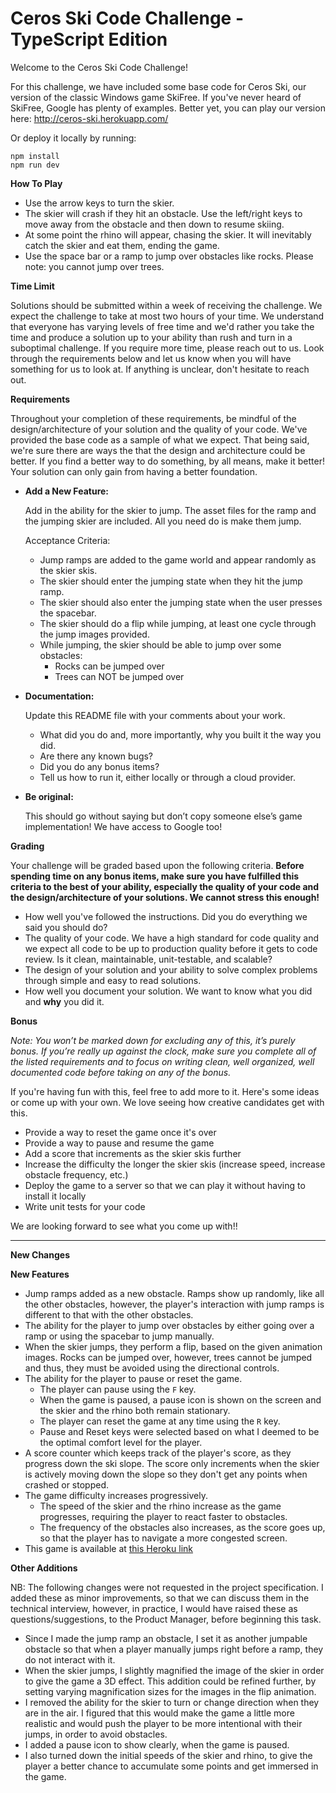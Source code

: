 # Ceros Ski Code Challenge - TypeScript Edition

Welcome to the Ceros Ski Code Challenge!

For this challenge, we have included some base code for Ceros Ski, our version of the classic Windows game SkiFree. If
you've never heard of SkiFree, Google has plenty of examples. Better yet, you can play our version here: 
http://ceros-ski.herokuapp.com/  

Or deploy it locally by running:
```
npm install
npm run dev
```

**How To Play**

* Use the arrow keys to turn the skier.
* The skier will crash if they hit an obstacle. Use the left/right keys to move away from the obstacle and then down
to resume skiing.
* At some point the rhino will appear, chasing the skier. It will inevitably catch the skier and eat them, ending the
game.
* Use the space bar or a ramp to jump over obstacles like rocks. Please note: you cannot jump over trees.

**Time Limit**

Solutions should be submitted within a week of receiving the challenge. We expect the challenge to take at most two 
hours of your time. We understand that everyone has varying levels of free time and we'd rather you take the time and 
produce a solution up to your ability than rush and turn in a suboptimal challenge. If you require more time, please
reach out to us. Look through the requirements below and let us know when you will have something for us to look at. 
If anything is unclear, don't hesitate to reach out.

**Requirements**

Throughout your completion of these requirements, be mindful of the design/architecture of your solution and the 
quality of your code. We've provided the base code as a sample of what we expect. That being said, we're sure there are 
ways the that the design and architecture could be better. If you find a better way to do something, by all means, make 
it better! Your solution can only gain from having a better foundation.

* **Add a New Feature:**

  Add in the ability for the skier to jump. The asset files for the ramp and the jumping skier are included. All you 
  need do is make them jump. 

  Acceptance Criteria:
  * Jump ramps are added to the game world and appear randomly as the skier skis.
  * The skier should enter the jumping state when they hit the jump ramp.
  * The skier should also enter the jumping state when the user presses the spacebar.
  * The skier should do a flip while jumping, at least one cycle through the jump images provided.
  * While jumping, the skier should be able to jump over some obstacles: 
    * Rocks can be jumped over
    * Trees can NOT be jumped over

* **Documentation:**

  Update this README file with your comments about your work.
  * What did you do and, more importantly, why you built it the way you did.
  * Are there any known bugs?
  * Did you do any bonus items?
  * Tell us how to run it, either locally or through a cloud provider.
  
* **Be original:**
  
  This should go without saying but don’t copy someone else’s game implementation! We have access to Google too!

**Grading** 

Your challenge will be graded based upon the following criteria. **Before spending time on any bonus items, make sure 
you have fulfilled this criteria to the best of your ability, especially the quality of your code and the 
design/architecture of your solutions. We cannot stress this enough!**

* How well you've followed the instructions. Did you do everything we said you should do?
* The quality of your code. We have a high standard for code quality and we expect all code to be up to production 
  quality before it gets to code review. Is it clean, maintainable, unit-testable, and scalable?
* The design of your solution and your ability to solve complex problems through simple and easy to read solutions.
* How well you document your solution. We want to know what you did and **why** you did it.

**Bonus**

*Note: You won’t be marked down for excluding any of this, it’s purely bonus.  If you’re really up against the clock, 
make sure you complete all of the listed requirements and to focus on writing clean, well organized, well documented 
code before taking on any of the bonus.*

If you're having fun with this, feel free to add more to it. Here's some ideas or come up with your own. We love seeing 
how creative candidates get with this.
 
* Provide a way to reset the game once it's over
* Provide a way to pause and resume the game
* Add a score that increments as the skier skis further
* Increase the difficulty the longer the skier skis (increase speed, increase obstacle frequency, etc.)
* Deploy the game to a server so that we can play it without having to install it locally
* Write unit tests for your code

We are looking forward to see what you come up with!!

---

**New Changes**

**New  Features**
* Jump ramps added as a new obstacle. Ramps show up randomly, like all the other obstacles, however, the player's interaction with jump ramps is different to that with the other obstacles.
* The ability for the player to jump over obstacles by either going over a ramp or using the spacebar to jump manually.
* When the skier jumps, they perform a flip, based on the given animation images. Rocks can be jumped over, however, trees cannot be jumped and thus, they must be avoided using the directional controls.
* The ability for the player to pause or reset the game.
  * The player can pause using the `F` key.
  * When the game is paused, a pause icon is shown on the screen and the skier and the rhino both remain stationary.
  * The player can reset the game at any time using the `R` key.
  * Pause and Reset keys were selected based on what I deemed to be the optimal comfort level for the player.
* A score counter which keeps track of the player's score, as they progress down the ski slope. The score only increments when the skier is actively moving down the slope so they don't get any points when crashed or stopped.
* The game difficulty increases progressively.
  * The speed of the skier and the rhino increase as the game progresses, requiring the player to react faster to obstacles.
  * The frequency of the obstacles also increases, as the score goes up, so that the player has to navigate a more congested screen.
* This game is available at [this Heroku link](https://ceros-ski-master-gbalaaka.herokuapp.com/)


**Other Additions**

NB: The following changes were not requested in the project specification. I added these as minor improvements, so that we can discuss them in the technical interview, however, in practice, I would have raised these as questions/suggestions, to the Product Manager, before beginning this task.
* Since I made the jump ramp an obstacle, I set it as another jumpable obstacle so that when a player manually jumps right before a ramp, they do not interact with it.
* When the skier jumps, I slightly magnified the image of the skier in order to give the game a 3D effect. This addition could be refined further, by setting varying magnification sizes for the images in the flip animation.
* I removed the ability for the skier to turn or change direction when they are in the air. I figured that this would make the game a little more realistic and would push the player to be more intentional with their jumps, in order to avoid obstacles.
* I added a pause icon to show clearly, when the game is paused.
* I also turned down the initial speeds of the skier and rhino, to give the player a better chance to accumulate some points and get immersed in the game.
